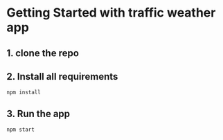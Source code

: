 # Getting Started with traffic weather app

## 1. clone the repo

## 2. Install all requirements
```npm install```

## 3. Run the app
```npm start```

